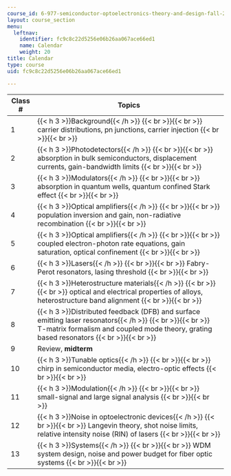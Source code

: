 ```yaml
---
course_id: 6-977-semiconductor-optoelectronics-theory-and-design-fall-2002
layout: course_section
menu:
  leftnav:
    identifier: fc9c8c22d5256e06b26aa067ace66ed1
    name: Calendar
    weight: 20
title: Calendar
type: course
uid: fc9c8c22d5256e06b26aa067ace66ed1

---
```


| Class # | Topics |
| --- | --- |
| 1 | {{< h 3 >}}Background{{< /h >}} {{< br >}}{{< br >}} carrier distributions, pn junctions, carrier injection {{< br >}}{{< br >}}  |
| 2 | {{< h 3 >}}Photodetectors{{< /h >}} {{< br >}}{{< br >}} absorption in bulk semiconductors, displacement currents, gain-bandwidth limits {{< br >}}{{< br >}}  |
| 3 | {{< h 3 >}}Modulators{{< /h >}} {{< br >}}{{< br >}} absorption in quantum wells, quantum confined Stark effect {{< br >}}{{< br >}}  |
| 4 | {{< h 3 >}}Optical amplifiers{{< /h >}} {{< br >}}{{< br >}} population inversion and gain, non-radiative recombination {{< br >}}{{< br >}}  |
| 5 | {{< h 3 >}}Optical amplifiers{{< /h >}} {{< br >}}{{< br >}} coupled electron-photon rate equations, gain saturation, optical confinement {{< br >}}{{< br >}}  |
| 6 | {{< h 3 >}}Lasers{{< /h >}} {{< br >}}{{< br >}} Fabry-Perot resonators, lasing threshold {{< br >}}{{< br >}}  |
| 7 | {{< h 3 >}}Heterostructure materials{{< /h >}} {{< br >}}{{< br >}} optical and electrical properties of alloys, heterostructure band alignment {{< br >}}{{< br >}}  |
| 8 | {{< h 3 >}}Distributed feedback (DFB) and surface emitting laser resonators{{< /h >}} {{< br >}}{{< br >}} T-matrix formalism and coupled mode theory, grating based resonators {{< br >}}{{< br >}}  |
| 9 | Review, **midterm** |
| 10 | {{< h 3 >}}Tunable optics{{< /h >}} {{< br >}}{{< br >}} chirp in semiconductor media, electro-optic effects {{< br >}}{{< br >}}  |
| 11 | {{< h 3 >}}Modulation{{< /h >}} {{< br >}}{{< br >}} small-signal and large signal analysis {{< br >}}{{< br >}}  |
| 12 | {{< h 3 >}}Noise in optoelectronic devices{{< /h >}} {{< br >}}{{< br >}} Langevin theory, shot noise limits, relative intensity noise (RIN) of lasers {{< br >}}{{< br >}}  |
| 13 | {{< h 3 >}}Systems{{< /h >}} {{< br >}}{{< br >}} WDM system design, noise and power budget for fiber optic systems {{< br >}}{{< br >}}
